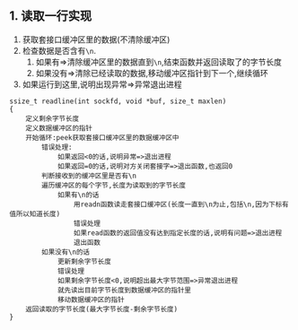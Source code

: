 ## 1. 读取一行实现
1. 获取套接口缓冲区里的数据(不清除缓冲区)
2. 检查数据是否含有`\n`.
    1. 如果有=>清除缓冲区里的数据直到`\n`,结束函数并返回读取了的字节长度
    2. 如果没有=>清除已经读取的数据,移动缓冲区指针到下一个,继续循环
3. 如果运行到这里,说明出现异常=>异常退出进程
```
ssize_t readline(int sockfd, void *buf, size_t maxlen)
{
    定义剩余字节长度
    定义数据缓冲区的指针
    开始循环:peek获取套接口缓冲区里的数据缓冲区中
        错误处理:
            如果返回<0的话,说明异常=>退出进程
            如果返回=0的话,说明对方关闭套接字=>退出函数,也返回0
        判断接收到的缓冲区里是否有\n
        遍历缓冲区的每个字节,长度为读取到的字节长度
            如果有\n的话
                用readn函数读走套接口缓冲区(长度一直到\n为止,包括\n,因为下标有值所以知道长度)
                错误处理
                如果read函数的返回值没有达到指定长度的话,说明有问题=>退出进程
                退出函数
        如果没有\n的话
            更新剩余字节长度
            错误处理
            如果剩余字节长度<0,说明超出最大字节范围=>异常退出进程
            就先读出目前字节长度到数据缓冲区的指针里
            移动数据缓冲区的指针
    返回读取的字节长度(最大字节长度-剩余字节长度)
}
```

